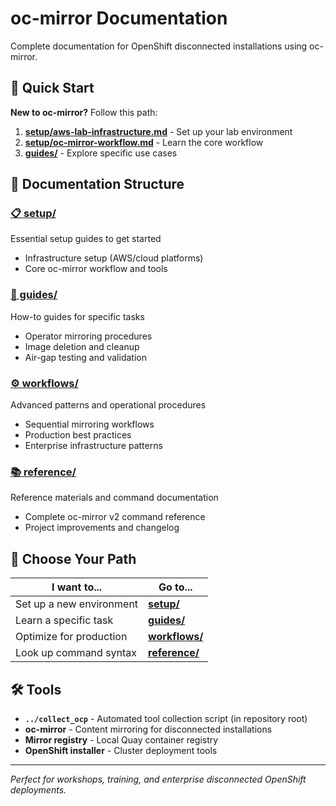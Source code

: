 # oc-mirror Documentation

Complete documentation for OpenShift disconnected installations using oc-mirror.

## 🚀 Quick Start

**New to oc-mirror?** Follow this path:

1. **[setup/aws-lab-infrastructure.md](setup/aws-lab-infrastructure.md)** - Set up your lab environment
2. **[setup/oc-mirror-workflow.md](setup/oc-mirror-workflow.md)** - Learn the core workflow
3. **[guides/](guides/)** - Explore specific use cases

## 📁 Documentation Structure

### **[📋 setup/](setup/)**
Essential setup guides to get started
- Infrastructure setup (AWS/cloud platforms)
- Core oc-mirror workflow and tools

### **[📖 guides/](guides/)**  
How-to guides for specific tasks
- Operator mirroring procedures
- Image deletion and cleanup
- Air-gap testing and validation

### **[⚙️ workflows/](workflows/)**
Advanced patterns and operational procedures
- Sequential mirroring workflows
- Production best practices
- Enterprise infrastructure patterns

### **[📚 reference/](reference/)**
Reference materials and command documentation  
- Complete oc-mirror v2 command reference
- Project improvements and changelog

## 🎯 Choose Your Path

| I want to... | Go to... |
|---------------|----------|
| Set up a new environment | **[setup/](setup/)** |
| Learn a specific task | **[guides/](guides/)** |
| Optimize for production | **[workflows/](workflows/)** |
| Look up command syntax | **[reference/](reference/)** |

## 🛠️ Tools

- **`../collect_ocp`** - Automated tool collection script (in repository root)
- **oc-mirror** - Content mirroring for disconnected installations
- **Mirror registry** - Local Quay container registry
- **OpenShift installer** - Cluster deployment tools

---

*Perfect for workshops, training, and enterprise disconnected OpenShift deployments.*
